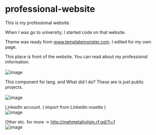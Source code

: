# professional-website
This is my professional website.

When I was go to university, I started code on that website.

Theme was ready from www.templatemonster.com. I edited for my own page.<br>


This place is front of the website. You can read about my professional information.<br><br>
![image](https://user-images.githubusercontent.com/57998586/125292400-1a57e980-e32b-11eb-9dab-6a553d25295e.png)<br>

This component for lang. and What did I do? These are is just public projects.<br><br>
![image](https://user-images.githubusercontent.com/57998586/125292445-25127e80-e32b-11eb-8488-4827214953f7.png)<br>

LinkedIn account. ( import from Linkedin rosette )<br>
![image](https://user-images.githubusercontent.com/57998586/125292503-3196d700-e32b-11eb-935c-e98869cd49e9.png)<br>

Other etc. for more -> http://mehmetaliyilgin.rf.gd/?i=1<br>
![image](https://user-images.githubusercontent.com/57998586/125292531-38bde500-e32b-11eb-98ab-da99ac6d4b40.png)
